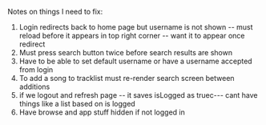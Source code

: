 Notes on things I need to fix: 
1. Login redirects back to home page but username is not shown -- must reload before it appears in top right corner -- want it to appear once redirect 
2. Must press search button twice before search results are shown 
3. Have to be able to set default username or have a username accepted from login 
4. To add a song to tracklist must re-render search screen between additions 
5. if we logout and refresh page -- it saves isLogged as truec--- cant have things like a list based on is logged
6. Have browse and app stuff hidden if not logged in 